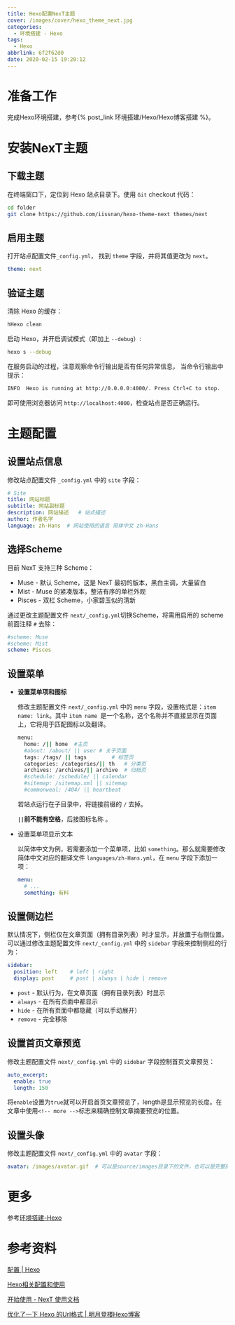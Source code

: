 ```yaml
---
title: Hexo配置NexT主题
cover: /images/cover/hexo_theme_next.jpg
categories:
  - 环境搭建 - Hexo
tags:
  - Hexo
abbrlink: 6f2f62d0
date: 2020-02-15 19:20:12
---
```


# 准备工作

完成Hexo环境搭建，参考{% post_link 环境搭建/Hexo/Hexo博客搭建 %}。

# 安装NexT主题

## 下载主题

在终端窗口下，定位到 Hexo 站点目录下。使用 `Git` checkout 代码：

```bash
cd folder
git clone https://github.com/iissnan/hexo-theme-next themes/next
```

## 启用主题

打开站点配置文件`_config.yml`， 找到 `theme` 字段，并将其值更改为 `next`。

```yaml
theme: next
```

## 验证主题

清除 Hexo 的缓存：

```bash
hHexo clean
```

启动 Hexo，并开启调试模式（即加上 `--debug`）:

```bash
hexo s --debug
```

在服务启动的过程，注意观察命令行输出是否有任何异常信息， 当命令行输出中提示：

```bash
INFO  Hexo is running at http://0.0.0.0:4000/. Press Ctrl+C to stop.
```

即可使用浏览器访问 `http://localhost:4000`，检查站点是否正确运行。

# 主题配置

## 设置站点信息

修改站点配置文件 `_config.yml` 中的 `site` 字段：

```yaml
# Site
title: 网站标题
subtitle: 网站副标题
description: 网站描述	# 站点描述
author: 作者名字
language: zh-Hans  # 网站使用的语言 简体中文 zh-Hans
```

## 选择Scheme

目前 NexT 支持三种 Scheme：

* Muse - 默认 Scheme，这是 NexT 最初的版本，黑白主调，大量留白
* Mist - Muse 的紧凑版本，整洁有序的单栏外观
* Pisces - 双栏 Scheme，小家碧玉似的清新

通过更改主题配置文件 `next/_config.yml`切换Scheme，将需用启用的 scheme 前面注释 `#` 去除：

```yaml
#scheme: Muse
#scheme: Mist
scheme: Pisces
```

## 设置菜单

* **设置菜单项和图标**

  修改主题配置文件 `next/_config.yml` 中的 `menu` 字段，设置格式是：`item name: link`。其中 `item name `是一个名称，这个名称并不直接显示在页面上，它将用于匹配图标以及翻译。

  ```bash
  menu:
    home: /|| home	#主页
    #about: /about/ || user	# 关于页面
    tags: /tags/ || tags		# 标签页
    categories: /categories/|| th	# 分类页
    archives: /archives/|| archive	# 归档页
    #schedule: /schedule/ || calendar
    #sitemap: /sitemap.xml || sitemap
    #commonweal: /404/ || heartbeat
  ```

  若站点运行在子目录中，将链接前缀的 `/` 去掉。

  **`||`前不能有空格**，后接图标名称 。

* 设置菜单项显示文本

  以简体中文为例，若需要添加一个菜单项，比如 `something`。那么就需要修改简体中文对应的翻译文件 `languages/zh-Hans.yml`，在 `menu` 字段下添加一项：

  ```yaml
  menu:
    # ...
    something: 有料
  ```

## 设置侧边栏

默认情况下，侧栏仅在文章页面（拥有目录列表）时才显示，并放置于右侧位置。 可以通过修改主题配置文件 `next/_config.yml` 中的 `sidebar` 字段来控制侧栏的行为：

```yaml
sidebar:
  position: left	# left | right
  display: post		# post | always | hide | remove
```

- `post` - 默认行为，在文章页面（拥有目录列表）时显示
- `always` - 在所有页面中都显示
- `hide` - 在所有页面中都隐藏（可以手动展开）
- `remove` - 完全移除

## 设置首页文章预览

修改主题配置文件 `next/_config.yml` 中的 `sidebar` 字段控制首页文章预览：

```yaml
auto_excerpt:
  enable: true
  length: 150
```

将`enable`设置为`true`就可以开启首页文章预览了，length是显示预览的长度。在文章中使用`<!-- more -->`标志来精确控制文章摘要预览的位置。

## 设置头像

修改主题配置文件 `next/_config.yml` 中的 `avatar` 字段：

```yaml
avatar: /images/avatar.gif	# 可以是source/images目录下的文件，也可以是完整的URL
```

# 更多

参考[环境搭建-Hexo](/categories/环境搭建-Hexo/)

# 参考资料

[配置 | Hexo](https://hexo.io/zh-cn/docs/configuration)

[Hexo相关配置和使用](https://www.jianshu.com/p/d5d3e10576d1)

[开始使用 - NexT 使用文档](http://theme-next.iissnan.com/getting-started.html)

[优化了一下 Hexo 的Url格式 | 明月登楼Hexo博客](https://hexo.imydl.tech/archives/32043.html)